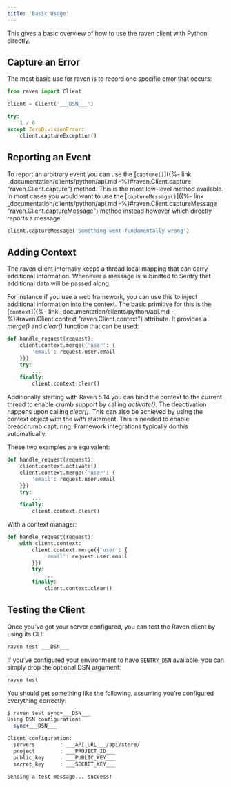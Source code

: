 ```yaml
---
title: 'Basic Usage'
---
```


This gives a basic overview of how to use the raven client with Python directly.

<!-- WIZARD -->
## Capture an Error

The most basic use for raven is to record one specific error that occurs:

```python
from raven import Client

client = Client('___DSN___')

try:
    1 / 0
except ZeroDivisionError:
    client.captureException()
```

## Reporting an Event

To report an arbitrary event you can use the [`capture()`]({%- link _documentation/clients/python/api.md -%}#raven.Client.capture "raven.Client.capture") method. This is the most low-level method available. In most cases you would want to use the [`captureMessage()`]({%- link _documentation/clients/python/api.md -%}#raven.Client.captureMessage "raven.Client.captureMessage") method instead however which directly reports a message:

```python
client.captureMessage('Something went fundamentally wrong')
```
<!-- ENDWIZARD -->

## Adding Context

The raven client internally keeps a thread local mapping that can carry additional information. Whenever a message is submitted to Sentry that additional data will be passed along.

For instance if you use a web framework, you can use this to inject additional information into the context. The basic primitive for this is the [`context`]({%- link _documentation/clients/python/api.md -%}#raven.Client.context "raven.Client.context") attribute. It provides a _merge()_ and _clear()_ function that can be used:

```python
def handle_request(request):
    client.context.merge({'user': {
        'email': request.user.email
    }})
    try:
        ...
    finally:
        client.context.clear()
```

Additionally starting with Raven 5.14 you can bind the context to the current thread to enable crumb support by calling _activate()_. The deactivation happens upon calling _clear()_. This can also be achieved by using the context object with the _with_ statement. This is needed to enable breadcrumb capturing. Framework integrations typically do this automatically.

These two examples are equivalent:

```python
def handle_request(request):
    client.context.activate()
    client.context.merge({'user': {
        'email': request.user.email
    }})
    try:
        ...
    finally:
        client.context.clear()
```

With a context manager:

```python
def handle_request(request):
    with client.context:
        client.context.merge({'user': {
            'email': request.user.email
        }})
        try:
            ...
        finally:
            client.context.clear()
```

## Testing the Client

Once you’ve got your server configured, you can test the Raven client by using its CLI:

```bash
raven test ___DSN___
```

If you’ve configured your environment to have `SENTRY_DSN` available, you can simply drop the optional DSN argument:

```bash
raven test
```

You should get something like the following, assuming you’re configured everything correctly:

```bash
$ raven test sync+___DSN___
Using DSN configuration:
  sync+___DSN___

Client configuration:
  servers        : ___API_URL___/api/store/
  project        : ___PROJECT_ID___
  public_key     : ___PUBLIC_KEY___
  secret_key     : ___SECRET_KEY___

Sending a test message... success!
```
